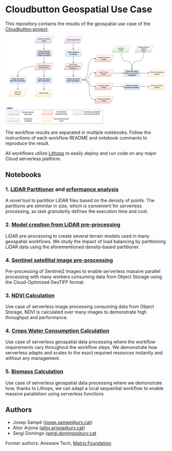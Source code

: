 # Cloudbutton Geospatial Use Case

This repository contains the results of the geospatial use case of the [Cloudbutton project](https://cloudbutton.eu).

![general_workflow](.images/general_workflow.png)

The workflow results are separated in multiple notebooks. Follow the instructions of each workflow README and notebook comments to reproduce the result.

All workflows utilize [Lithops](https://lithops.cloud) to easily deploy and run code on any major Cloud serverless platform.

## Notebooks

### 1. [LiDAR Partitioner](lidar-partitioner/) and [erformance analysis](lidar-partitioner-cloud-performance/)

A novel tool to partition LiDAR files based on the denisty of points. The partitions are simmilar in size, which is convenient for serverless processing, as task granularity defines the execution time and cost.

### 2. [Model creation from LiDAR pre-processing](calculate-models/)

LiDAR pre-processing to create several terrain models used in many geospatial workflows. We study the impact of load balancing by partitioning LiDAR data using the aforementioned density-based partitioner.

### 4. [Sentinel satellital image pre-processing](sentinel2-cog/)

Pre-processing of Sentinel2 images to enable serverless massive parallel processing with many workers consuming data from Object Storage using the Cloud-Optimized GeoTIFF format.

### 3. [NDVI Calculation](ndvi-diff/)

Use case of serverless image processing consuming data from Object Storage, NDVI is calculated over many images to demonstrate high throughput and performance.

### 4. [Crops Water Consumption Calculation](water-consumption/)

Use case of serverless geospatial data processing where the workflow requirements vary throughout the workflow steps. We demonstrate how serverless adapts and scales to the exact required resources instantly and without any management.

### 5. [Biomass Calculation](calculate-biomass/)

Use case of serverless geospatial data processing where we demonstrate how, thanks to Lithops, we can adapt a local sequential workflow to enable massive parallelism using serverless functions 

## Authors

- Josep Sampé (josep.sampe@urv.cat)
- Aitor Arjona (aitor.arjona@urv.cat)
- Sergi Domingo (sergi.domingo@urv.cat

Former authors: Answare Tech, [Matrix Foundation](https://fundacionmatrix.es/)



